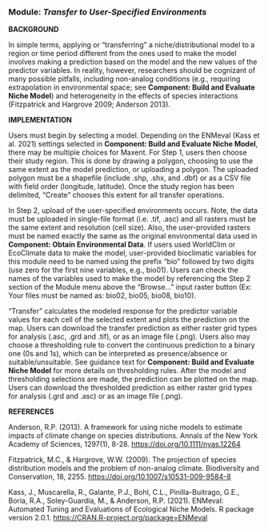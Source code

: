 ### **Module:** ***Transfer to User-Specified Environments***

**BACKGROUND**

In simple terms, applying or “transferring” a niche/distributional model to a region or time period different from the ones used to make the model involves making a prediction based on the model and the new values of the predictor variables. In reality, however, researchers should be cognizant of many possible pitfalls, including non-analog conditions (e.g., requiring extrapolation in environmental space; see **Component: Build and Evaluate Niche Model**) and heterogeneity in the effects of species interactions (Fitzpatrick and Hargrove 2009; Anderson 2013).

**IMPLEMENTATION**

Users must begin by selecting a model. Depending on the ENMeval (Kass et al. 2021) settings selected in **Component: Build and Evaluate Niche Model**, there may be multiple choices for Maxent. For Step 1, users then choose their study region. This is done by drawing a polygon, choosing to use the same extent as the model prediction, or uploading a polygon. The uploaded polygon must be a shapefile (include .shp, .shx, and .dbf) or as a CSV file with field order (longitude, latitude). Once the study region has been delimited, “Create” chooses this extent for all transfer operations. 

In Step 2, upload of the user-specified environments occurs. Note, the data must be uploaded in single-file format (i.e. .tif, .asc) and all rasters must be the same extent and resolution (cell size). Also, the user-provided rasters must be named exactly the same as the original environmental data used in **Component: Obtain Environmental Data**. If users used WorldClim or EcoClimate data to make the model, user-provided bioclimatic variables for this module need to be named using the prefix “bio” followed by two digits (use zero for the first nine variables, e.g., bio01). Users can check the names of the variables used to make the model by referencing the Step 2 section of the Module menu above the “Browse…” input raster button (Ex: Your files must be named as:  bio02, bio05, bio08, bio10).
 
“Transfer” calculates the modeled response for the predictor variable values for each cell of the selected extent and plots the prediction on the map. Users can download the transfer prediction as either raster grid types for analysis (.asc, .grd and .tif), or as an image file (.png).
Users also may choose a thresholding rule to convert the continuous prediction to a binary one (0s and 1s), which can be interpreted as presence/absence or suitable/unsuitable. See guidance text for **Component: Build and Evaluate Niche Model** for more details on thresholding rules. After the model and thresholding selections are made, the prediction can be plotted on the map. Users can download the thresholded prediction as either raster grid types for analysis (.grd and .asc) or as an image file (.png).


**REFERENCES**

Anderson, R.P. (2013). A framework for using niche models to estimate impacts of climate change on species distributions. Annals of the New York Academy of Sciences, 1297(1), 8-28. <a href="https://doi.org/10.1111/nyas.12264" target="_blank">https://doi.org/10.1111/nyas.12264</a>

Fitzpatrick, M.C., & Hargrove, W.W. (2009). The projection of species distribution models and the problem of non-analog climate. Biodiversity and Conservation, 18, 2255. <a href="https://doi.org/10.1007/s10531-009-9584-8" target="_blank">https://doi.org/10.1007/s10531-009-9584-8</a>

Kass, J., Muscarella, R., Galante, P.J., Bohl, C.L., Pinilla-Buitrago, G.E., Boria, R.A., Soley-Guardia, M., & Anderson, R.P. (2021). ENMeval: Automated Tuning and Evaluations of Ecological Niche Models. R package version 2.0.1. <a href="https://CRAN.R-project.org/package=ENMeval" target="_blank">https://CRAN.R-project.org/package=ENMeval</a> 


